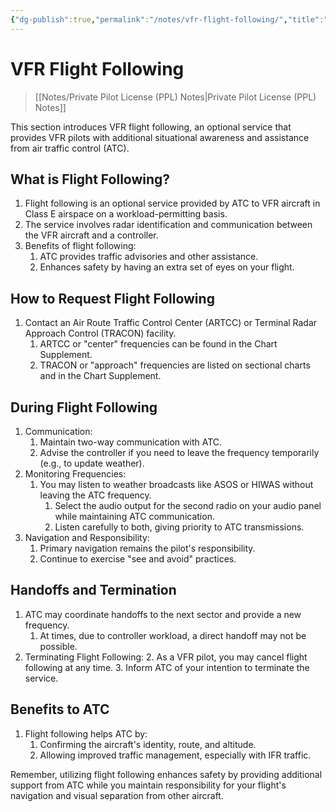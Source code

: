 ```yaml
---
{"dg-publish":true,"permalink":"/notes/vfr-flight-following/","title":"VFR Flight Following","tags":["aviation","classnotes"]}
---
```



# VFR Flight Following
> [[Notes/Private Pilot License (PPL) Notes\|Private Pilot License (PPL) Notes]]

This section introduces VFR flight following, an optional service that provides VFR pilots with additional situational awareness and assistance from air traffic control (ATC).

## What is Flight Following?
1. Flight following is an optional service provided by ATC to VFR aircraft in Class E airspace on a workload-permitting basis.
2. The service involves radar identification and communication between the VFR aircraft and a controller.
3. Benefits of flight following:
    1. ATC provides traffic advisories and other assistance.
    2. Enhances safety by having an extra set of eyes on your flight.

## How to Request Flight Following
1. Contact an Air Route Traffic Control Center (ARTCC) or Terminal Radar Approach Control (TRACON) facility.
    1. ARTCC or "center" frequencies can be found in the Chart Supplement.
    2. TRACON or "approach" frequencies are listed on sectional charts and in the Chart Supplement.

## During Flight Following
1. Communication:
    1. Maintain two-way communication with ATC.
    2. Advise the controller if you need to leave the frequency temporarily (e.g., to update weather).
2. Monitoring Frequencies:
    1. You may listen to weather broadcasts like ASOS or HIWAS without leaving the ATC frequency.
        1. Select the audio output for the second radio on your audio panel while maintaining ATC communication.
        2. Listen carefully to both, giving priority to ATC transmissions.
3. Navigation and Responsibility:
    1. Primary navigation remains the pilot's responsibility.
    2. Continue to exercise "see and avoid" practices.

## Handoffs and Termination
1. ATC may coordinate handoffs to the next sector and provide a new frequency.
    1. At times, due to controller workload, a direct handoff may not be possible.
2. Terminating Flight Following:
    2. As a VFR pilot, you may cancel flight following at any time.
    3. Inform ATC of your intention to terminate the service.

## Benefits to ATC
1. Flight following helps ATC by:
    1. Confirming the aircraft's identity, route, and altitude.
    2. Allowing improved traffic management, especially with IFR traffic.

Remember, utilizing flight following enhances safety by providing additional support from ATC while you maintain responsibility for your flight's navigation and visual separation from other aircraft.